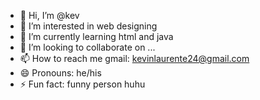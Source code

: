 - 👋 Hi, I’m @kev
- 👀 I’m interested in web designing
- 🌱 I’m currently learning html and java
- 💞️ I’m looking to collaborate on ...
- 📫 How to reach me gmail: kevinlaurente24@gmail.com
- 😄 Pronouns: he/his
- ⚡ Fun fact: funny person huhu

<!---
kyorishun24/kyorishun24 is a ✨ special ✨ repository because its `README.md` (this file) appears on your GitHub profile.
You can click the Preview link to take a look at your changes.
--->
